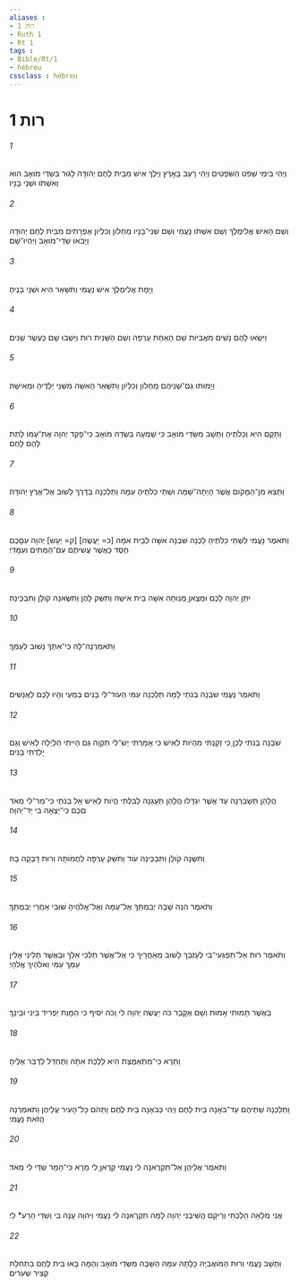 ```yaml
---
aliases : 
- רות 1
- Ruth 1
- Rt 1
tags : 
- Bible/Rt/1
- hébreu
cssclass : hébreu
---
```


# רות 1

###### 1
וַיְהִי בִּימֵי שְׁפֹט הַשֹּׁפְטִים וַיְהִי רָעָב בָּאָרֶץ וַיֵּלֶךְ אִישׁ מִבֵּית לֶחֶם יְהוּדָה לָגוּר בִּשְׂדֵי מֹואָב הוּא וְאִשְׁתֹּו וּשְׁנֵי בָנָיו׃
###### 2
וְשֵׁם הָאִישׁ אֱלִימֶלֶךְ וְשֵׁם אִשְׁתֹּו נָעֳמִי וְשֵׁם שְׁנֵי־בָנָיו מַחְלֹון וְכִלְיֹון אֶפְרָתִים מִבֵּית לֶחֶם יְהוּדָה וַיָּבֹאוּ שְׂדֵי־מֹואָב וַיִּהְיוּ־שָׁם׃
###### 3
וַיָּמָת אֱלִימֶלֶךְ אִישׁ נָעֳמִי וַתִּשָּׁאֵר הִיא וּשְׁנֵי בָנֶיהָ׃
###### 4
וַיִּשְׂאוּ לָהֶם נָשִׁים מֹאֲבִיֹּות שֵׁם הָאַחַת עָרְפָּה וְשֵׁם הַשֵּׁנִית רוּת וַיֵּשְׁבוּ שָׁם כְּעֶשֶׂר שָׁנִים׃
###### 5
וַיָּמוּתוּ גַם־שְׁנֵיהֶם מַחְלֹון וְכִלְיֹון וַתִּשָּׁאֵר הָאִשָּׁה מִשְּׁנֵי יְלָדֶיהָ וּמֵאִישָׁהּ׃
###### 6
וַתָּקָם הִיא וְכַלֹּתֶיהָ וַתָּשָׁב מִשְּׂדֵי מֹואָב כִּי שָׁמְעָה בִּשְׂדֵה מֹואָב כִּי־פָקַד יְהוָה אֶת־עַמֹּו לָתֵת לָהֶם לָחֶם׃
###### 7
וַתֵּצֵא מִן־הַמָּקֹום אֲשֶׁר הָיְתָה־שָׁמָּה וּשְׁתֵּי כַלֹּתֶיהָ עִמָּהּ וַתֵּלַכְנָה בַדֶּרֶךְ לָשׁוּב אֶל־אֶרֶץ יְהוּדָה׃
###### 8
וַתֹּאמֶר נָעֳמִי לִשְׁתֵּי כַלֹּתֶיהָ לֵכְנָה שֹּׁבְנָה אִשָּׁה לְבֵית אִמָּהּ [כ= יַעֲשֶׂה] [ק= יַעַשׂ] יְהוָה עִםָּכֶם חֶסֶד כַּאֲשֶׁר עֲשִׂיתֶם עִם־הַמֵּתִים וְעִמָּדִי׃
###### 9
יִתֵּן יְהוָה לָכֶם וּמְצֶאןָ מְנוּחָה אִשָּׁה בֵּית אִישָׁהּ וַתִּשַּׁק לָהֶן וַתִּשֶּׂאנָה קֹולָן וַתִּבְכֶּינָה׃
###### 10
וַתֹּאמַרְנָה־לָּהּ כִּי־אִתָּךְ נָשׁוּב לְעַמֵּךְ׃
###### 11
וַתֹּאמֶר נָעֳמִי שֹׁבְנָה בְנֹתַי לָמָּה תֵלַכְנָה עִמִּי הַעֹוד־לִי בָנִים בְּמֵעַי וְהָיוּ לָכֶם לַאֲנָשִׁים׃
###### 12
שֹׁבְנָה בְנֹתַי לֵכְןָ כִּי זָקַנְתִּי מִהְיֹות לְאִישׁ כִּי אָמַרְתִּי יֶשׁ־לִי תִקְוָה גַּם הָיִיתִי הַלַּיְלָה לְאִישׁ וְגַם יָלַדְתִּי בָנִים׃
###### 13
הֲלָהֵן תְּשַׂבֵּרְנָה עַד אֲשֶׁר יִגְדָּלוּ הֲלָהֵן תֵּעָגֵנָה לְבִלְתִּי הֱיֹות לְאִישׁ אַל בְּנֹתַי כִּי־מַר־לִי מְאֹד םִכֶּם כִּי־יָצְאָה בִי יַד־יְהוָה׃
###### 14
וַתִּשֶּׂנָה קֹולָן וַתִּבְכֶּינָה עֹוד וַתִּשַּׁק עָרְפָּה לַחֲמֹותָהּ וְרוּת דָּבְקָה בָּהּ׃
###### 15
וַתֹּאמֶר הִנֵּה שָׁבָה יְבִמְתֵּךְ אֶל־עַמָּהּ וְאֶל־אֱלֹהֶיהָ שׁוּבִי אַחֲרֵי יְבִמְתֵּךְ׃
###### 16
וַתֹּאמֶר רוּת אַל־תִּפְגְּעִי־בִי לְעָזְבֵךְ לָשׁוּב מֵאַחֲרָיִךְ כִּי אֶל־אֲשֶׁר תֵּלְכִי אֵלֵךְ וּבַאֲשֶׁר תָּלִינִי אָלִין עַמֵּךְ עַמִּי וֵאלֹהַיִךְ אֱלֹהָי׃
###### 17
בַּאֲשֶׁר תָּמוּתִי אָמוּת וְשָׁם אֶקָּבֵר כֹּה יַעֲשֶׂה יְהוָה לִי וְכֹה יֹסִיף כִּי הַמָּוֶת יַפְרִיד בֵּינִי וּבֵינֵךְ׃
###### 18
וַתֵּרֶא כִּי־מִתְאַמֶּצֶת הִיא לָלֶכֶת אִתָּהּ וַתֶּחְדַּל לְדַבֵּר אֵלֶיהָ׃
###### 19
וַתֵּלַכְנָה שְׁתֵּיהֶם עַד־בֹּאָנָה בֵּית לָחֶם וַיְהִי כְּבֹאָנָה בֵּית לֶחֶם וַתֵּהֹם כָּל־הָעִיר עֲלֵיהֶן וַתֹּאמַרְנָה הֲזֹאת נָעֳמִי׃
###### 20
וַתֹּאמֶר אֲלֵיהֶן אַל־תִּקְרֶאנָה לִי נָעֳמִי קְרֶאןָ לִי מָרָא כִּי־הֵמַר שַׁדַּי לִי מְאֹד׃
###### 21
אֲנִי מְלֵאָה הָלַכְתִּי וְרֵיקָם הֱשִׁיבַנִי יְהוָה לָמָּה תִקְרֶאנָה לִי נָעֳמִי וַיהוָה עָנָה בִי וְשַׁדַּי הֵרַע* לִי׃
###### 22
וַתָּשָׁב נָעֳמִי וְרוּת הַמֹּואֲבִיָּה כַלָּתָהּ עִמָּהּ הַשָּׁבָה מִשְּׂדֵי מֹואָב וְהֵמָּה בָּאוּ בֵּית לֶחֶם בִּתְחִלַּת קְצִיר שְׂעֹרִים׃
